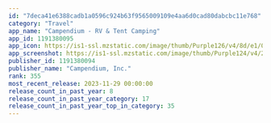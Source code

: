 ```yaml
---
id: "7deca41e6388cadb1a0596c924b63f9565009109e4aa6d0cad80dabcbc11e768"
category: "Travel"
app_name: "Campendium - RV & Tent Camping"
app_id: 1191380095
app_icon: https://is1-ssl.mzstatic.com/image/thumb/Purple126/v4/8d/e1/0e/8de10e62-39ee-a113-fe36-cff376bdd1a7/AppIcon-0-1x_U007emarketing-0-0-0-8-0-0-85-220.png/1024x1024bb.png
app_screenshot: https://is1-ssl.mzstatic.com/image/thumb/Purple124/v4/24/2a/b9/242ab905-c06f-e1b0-5a82-a87aa79d9e2f/9bd49ee4-0a6a-4f7a-9175-72b165470f8e_Hero_1.jpg/1242x2688bb.png
publisher_id: 1191380094
publisher_name: "Campendium, Inc."
rank: 355
most_recent_release: 2023-11-29 00:00:00
release_count_in_past_year: 8
release_count_in_past_year_category: 17
release_count_in_past_year_top_in_category: 35
---
```


